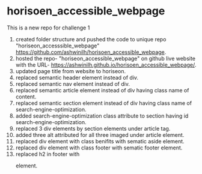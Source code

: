 # horisoen_accessible_webpage
This is a new repo for challenge 1
1. created folder structure and pushed the code to unique repo "horiseon_accesssible_webpage" https://github.com/ashwinilh/horisoen_accessible_webpage.
2. hosted the repo- "horiseon_accessible_webpage" on github live website with the URL- https://ashwinilh.github.io/horisoen_accessible_webpage/.
3. updated page title from website to horiseon.
4. replaced semantic header element instead of div.
5. replaced semantic nav element instead of div.
6. replaced semantic article element instead of div having class name of content.
7. replaced semantic section element instead of div having class name of search-engine-optimization.
8. added search-engine-optimization class attribute to section having id search-engine-optimization.
9. replaced 3 div elements by section elements under article tag.
10. added three alt attributed for all three imaged under article element.
11. replaced  div element with class benifits with sematic aside element.
12. replaced div element with class footer with sematic footer element.
13. replaced h2 in footer with <p> element.